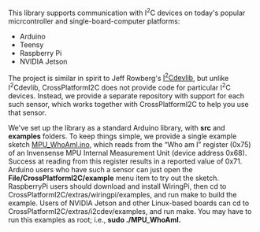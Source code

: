 This library supports communication with I<sup>2</sup>C devices on today's
popular micrcontroller and single-board-computer platforms:

* Arduino 
* Teensy
* Raspberry Pi
* NVIDIA Jetson 

The project is similar in spirit to Jeff Rowberg's [I<sup>2</sup>Cdevlib](https://www.i2cdevlib.com), but unlike
I<sup>2</sup>Cdevlib, CrossPlatformI2C does not provide code for particular I<sup>2</sup>C devices.  Instead,
we provide a separate repository with support for each such sensor, which works together with CrossPlatformI2C to help
you use that sensor.

We've set up the library as a standard Arduino library, with <b>src</b> and <b>examples</b> folders.  To keep things
simple, we provide a single example sketch 
[MPU_WhoAmI.ino](https://github.com/simondlevy/CrossPlatformI2C/blob/master/examples/MPU_WhoAmI/MPU_WhoAmI.ino),
which reads from the &ldquo;Who am I&rdquo; register (0x75) of an Invensense MPU Internal Measurement Unit
(device address 0x68).  Success at reading from this register results in a reported value of 0x71.  Arduino users who
have such a sensor can just open the <b>File/CrossPlatformI2C/example</b> menu item to try out the sketch.
RaspberryPi users should download and install WiringPi, then cd to
CrossPlatformI2C/extras/wiringpi/examples, and run make to build the example. 
Users of NVIDIA Jetson and other Linux-based boards can cd to CrossPlatformI2C/extras/i2cdev/examples, and run make.
You may have to run this examples as root; i.e., <b>sudo ./MPU_WhoAmI</tt>.
